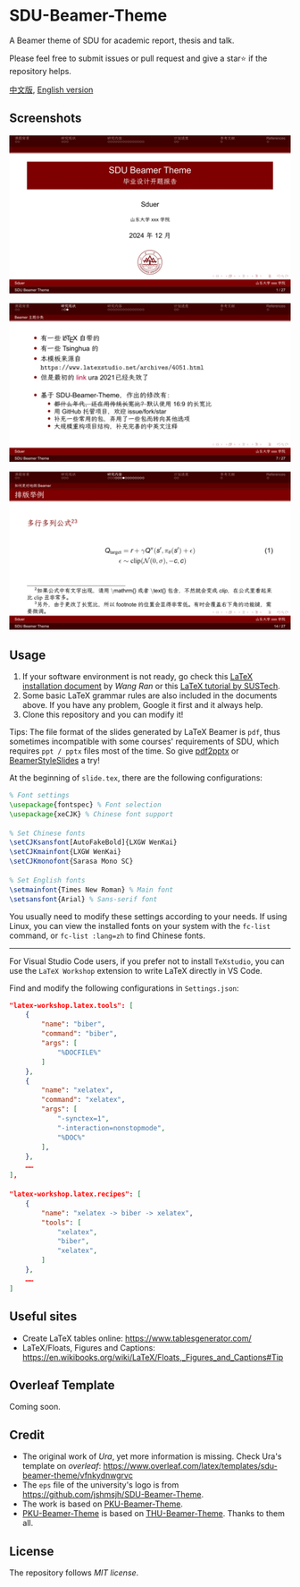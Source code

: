 # SDU-Beamer-Theme

A Beamer theme of SDU for academic report, thesis and talk.

Please feel free to submit issues or pull request and give a star⭐️ if the repository helps.

[中文版](./README_ch.md), [English version](./README.md)

## Screenshots

![main_page](./img/README/main_page.png)

![instance1](./img/README/instance1.png)

![instance2](./img/README/instance2.png)

## Usage

1.  If your software environment is not ready, go check this [LaTeX installation document](https://mirror.macomnet.net/pub/CTAN/info/install-latex-guide-zh-cn/install-latex-guide-zh-cn.pdf) by *Wang Ran* or this [LaTeX tutorial by SUSTech](https://niko.cra.moe/uploads/short-url/9a47N0ThHXRb6em95R7422y8v7b.pdf).
2.  Some basic LaTeX grammar rules are also included in the documents above. If you have any problem, Google it first and it always help.
3.  Clone this repository and you can modify it!

Tips: The file format of the slides generated by LaTeX Beamer is `pdf`, thus sometimes incompatible with some courses' requirements of SDU, which requires `ppt / pptx` files most of the time. So give [pdf2pptx](https://github.com/intMojIBakE/pdf2pptx) or [BeamerStyleSlides](https://github.com/wzpan/BeamerStyleSlides) a try!

At the beginning of `slide.tex`, there are the following configurations:

```latex
% Font settings
\usepackage{fontspec} % Font selection
\usepackage{xeCJK} % Chinese font support

% Set Chinese fonts
\setCJKsansfont[AutoFakeBold]{LXGW WenKai}
\setCJKmainfont{LXGW WenKai}
\setCJKmonofont{Sarasa Mono SC}

% Set English fonts
\setmainfont{Times New Roman} % Main font
\setsansfont{Arial} % Sans-serif font
```

You usually need to modify these settings according to your needs. If using Linux, you can view the installed fonts on your system with the `fc-list` command, or `fc-list :lang=zh` to find Chinese fonts.

---

For Visual Studio Code users, if you prefer not to install `TeXstudio`, you can use the `LaTeX Workshop` extension to write LaTeX directly in VS Code.

Find and modify the following configurations in `Settings.json`:

```json
"latex-workshop.latex.tools": [
    {
        "name": "biber",
        "command": "biber",
        "args": [
            "%DOCFILE%"
        ]
    },
    {
        "name": "xelatex",
        "command": "xelatex",
        "args": [
            "-synctex=1",
            "-interaction=nonstopmode",
            "%DOC%"
        ],
    },
    ……
],

"latex-workshop.latex.recipes": [
    {
        "name": "xelatex -> biber -> xelatex",
        "tools": [
            "xelatex",
            "biber",
            "xelatex",
        ]
    },
    ……
]
```

## Useful sites

-   Create LaTeX tables online: https://www.tablesgenerator.com/
-   LaTeX/Floats, Figures and Captions: https://en.wikibooks.org/wiki/LaTeX/Floats,_Figures_and_Captions#Tip

## Overleaf Template

Coming soon.

## Credit

-   The original work of *Ura*, yet more information is missing. Check Ura's template on *overleaf*: https://www.overleaf.com/latex/templates/sdu-beamer-theme/vfnkydnwgrvc
-   The `eps` file of the university's logo is from https://github.com/jshmsjh/SDU-Beamer-Theme.
-   The work is based on [PKU-Beamer-Theme](https://github.com/inFaaa/PKU-Beamer-Theme).
-   [PKU-Beamer-Theme](https://github.com/inFaaa/PKU-Beamer-Theme) is based on [THU-Beamer-Theme](https://github.com/tuna/THU-Beamer-Theme). Thanks to them all.

## License

The repository follows *MIT license*.
